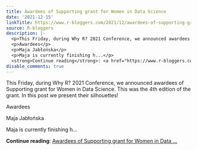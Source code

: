 ```yaml
---
title: Awardees of Supporting grant for Women in Data Science
date: '2021-12-15'
linkTitle: https://www.r-bloggers.com/2021/12/awardees-of-supporting-grant-for-women-in-data-science/
source: R-bloggers
description: |-
  <p>This Friday, during Why R? 2021 Conference, we announced awardees of Supporting grant for Women in Data Science. This was the 4th edition of the grant. In this post we present their silhouettes!</p>
  <p>Awardees</p>
  <p>Maja Jabłońska</p>
  <p>Maja is currently finishing h...</p>
  <strong>Continue reading</strong>: <a href="https://www.r-bloggers.com/2021/12/awardees-of-supporting-grant-for-women-in-data-science/">Awardees of Supporting grant for Women in Data ...
disable_comments: true
---
```

<p>This Friday, during Why R? 2021 Conference, we announced awardees of Supporting grant for Women in Data Science. This was the 4th edition of the grant. In this post we present their silhouettes!</p>
<p>Awardees</p>
<p>Maja Jabłońska</p>
<p>Maja is currently finishing h...</p>
<strong>Continue reading</strong>: <a href="https://www.r-bloggers.com/2021/12/awardees-of-supporting-grant-for-women-in-data-science/">Awardees of Supporting grant for Women in Data ...